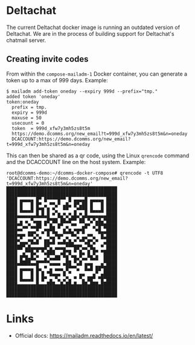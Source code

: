 # Deltachat

The current Deltachat docker image is running an outdated version of Deltachat. We are in the process of building support for Deltachat's chatmail server.

## Creating invite codes

From within the `compose-mailadm-1` Docker container, you can generate a token up to a max of 999 days. Example:

```
$ mailadm add-token oneday --expiry 999d --prefix="tmp."
added token 'oneday'
token:oneday
  prefix = tmp.
  expiry = 999d
  maxuse = 50
  usecount = 0
  token  = 999d_xfw7y3mh5zs8t5m
  https://demo.dcomms.org/new_email?t=999d_xfw7y3mh5zs8t5m&n=oneday
  DCACCOUNT:https://demo.dcomms.org/new_email?t=999d_xfw7y3mh5zs8t5m&n=oneday
```

This can then be shared as a qr code, using the Linux `qrencode` command and the DCACCOUNT line on the host system. Example:

```
root@dcomms-demo:~/dcomms-docker-compose# qrencode -t UTF8 'DCACCOUNT:https://demo.dcomms.org/new_email?t=999d_xfw7y3mh5zs8t5m&n=oneday'
█████████████████████████████████████████
█████████████████████████████████████████
████ ▄▄▄▄▄ █▀ █▀▀▀▀█▀▀ █ ▄▄▄▄█ ▄▄▄▄▄ ████
████ █   █ █▀ ▄ ▀▀▄▀ ▄█▄ █▀▄██ █   █ ████
████ █▄▄▄█ █▀█ █ ▀▄  ▀▀  ▄▀▀▀█ █▄▄▄█ ████
████▄▄▄▄▄▄▄█▄█▄█ ▀ █▄▀▄▀▄█▄▀▄█▄▄▄▄▄▄▄████
████ ▄ ▄ ▀▄▄▄ ▄█▀██ ██▄█▀▀ ██ ▀▄▀▄█▄▀████
████▀▀▄▄▀▄▄██ ▀ █▄ █▀ ▄ ▀▀  ▄█▀ ▄▀█▀█████
████▀▀  ▄▄▄▀ ▄▀█▀█▄  █▄█▄▀█▀█    ▀█▄▄████
████▀█▀ ▀▀▄▀▄  ▀▄▄▀█▀ ▄ ▀▀▄ ▄▄▀▀▄  █▄████
████▀▄▄▄▀█▄█  ██▄█ ▄▄█▄█▄▀ ▀▀▄█▀▄▀  ▄████
██████▀▄█▄▄▄▄▄█▀▄ ▄▄▄▄▀▀▀██▀▄▄▀█▄  ▀ ████
████  ▄▀▀█▄▀ ▀▄███  ▄█▀█ ▀ █▄ █ █▀ ▀█████
████ █▀█▄█▄▀  ▄▀▄▄██ ▀█ ▀█▄▀▄▄▀█▄█  █████
████▄████▄▄█▀▀▀▀▄▄▄▄ ▄██ ▀▄█ ▄▄▄   ▄▀████
████ ▄▄▄▄▄ █▄ ▀ ▄ ▄▄▄ █▀▀▀▄  █▄█ ██▀█████
████ █   █ █ █ ▀█▄▄▄ █ ▀   ▄▄   ▄▀ ▄█████
████ █▄▄▄█ █ █▀ ▄ ▀▄ ▄▀▄ ▀ ▀▄ ██▀ ▀█▀████
████▄▄▄▄▄▄▄█▄▄▄███▄▄█▄██▄█▄▄██▄███▄██████
█████████████████████████████████████████
█████████████████████████████████████████
```

# Links

* Official docs: https://mailadm.readthedocs.io/en/latest/
